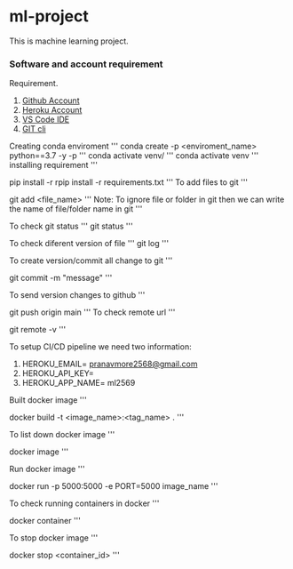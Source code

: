 # ml-project
This is machine learning project.

### Software and account requirement 

Requirement.

1. [Github Account](https://github.com/)
2. [Heroku Account](https://id.heroku.com/login)
3. [VS Code IDE](https://code.visualstudio.com/download)
4. [GIT cli](https://git-scm.com/downloads)


Creating conda enviroment
'''
conda create -p <enviroment_name> python==3.7 -y
-p 
'''
conda activate venv/
'''
conda activate venv
'''
installing requirement
'''

pip install -r rpip install -r requirements.txt
'''
To add files to git 
'''

git add <file_name>
'''
Note: To ignore file or folder in git then we can write the name of file/folder name in git 
'''

To check git status
'''
git status 
'''

To check diferent version of file 
'''
git log 
'''

To create version/commit all change to git 
'''

git commit -m "message"
'''

To send version changes to github
'''

git push origin main 
'''
To check remote url 
'''

git remote -v
'''

To setup CI/CD pipeline we need two information: 

1. HEROKU_EMAIL= pranavmore2568@gmail.com
2. HEROKU_API_KEY= 
3. HEROKU_APP_NAME= ml2569



Built docker image
'''

docker build -t <image_name>:<tag_name> .
'''

To list down docker image
'''

docker image
'''

Run docker image
'''

docker run -p 5000:5000 -e PORT=5000 image_name
'''

To check running containers in docker 
'''

docker container 
'''

To stop docker image
'''

docker stop <container_id>
'''

